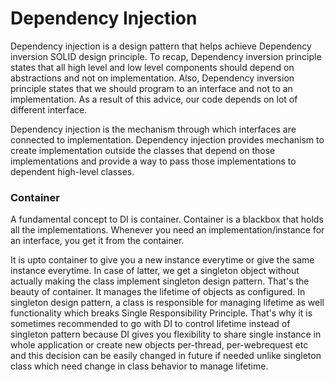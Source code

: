 # Dependency Injection

Dependency injection is a design pattern that helps achieve Dependency inversion SOLID design principle. To recap, Dependency inversion principle states that all high level and low level components should depend on abstractions and not on implementation. Also, Dependency inversion principle states that we should program to an interface and not to an implementation. As a result of this advice, our code depends on lot of different interface.

Dependency injection is the mechanism through which interfaces are connected to implementation. Dependency injection provides mechanism to create implementation outside the classes that depend on those implementations and provide a way to pass those implementations to dependent high-level classes. 

### Container

A fundamental concept to DI is container. Container is a blackbox that holds all the implementations. Whenever you need an implementation/instance for an interface, you get it from the container.

It is upto container to give you a new instance everytime or give the same instance everytime. In case of latter, we get a singleton object without actually making the class implement singleton design pattern. That's the beauty of container. It manages the lifetime of objects as configured. In singleton design pattern, a class is responsible for managing lifetime as well functionality which breaks Single Responsibility Principle. That's why it is sometimes recommended to go with DI to control lifetime instead of singleton pattern because DI gives you flexibility to share single instance in whole application or create new objects per-thread, per-webrequest etc and this decision can be easily changed in future if needed unlike singleton class which need change in class behavior to manage lifetime.

